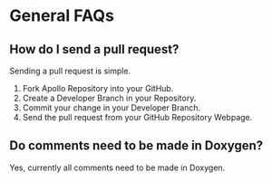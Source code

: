 # General FAQs

## How do I send a pull request?
Sending a pull request is simple.
1.	Fork Apollo Repository into your GitHub.
2.	Create a Developer Branch in your Repository.
3.	Commit your change in your Developer Branch.
4.	Send the pull request from your GitHub Repository Webpage.

## Do comments need to be made in Doxygen?

Yes, currently all comments need to be made in Doxygen.
